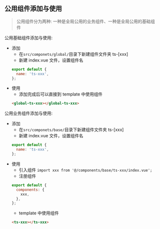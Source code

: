 ## 公用组件添加与使用

> 公用组件分为两种: 一种是全局公用的业务组件、一种是全局公用的基础组件

公用基础组件添加与使用:

- 添加
  - 在`src/componets/global/`目录下新建组件文件夹 ts-[xxx]
  - 新建 index.vue 文件，设置组件名
  ```js
  export default {
    name: 'ts-xxx',
  };
  ```
- 使用
  - 添加完成后可以直接到 template 中使用组件
  ```html
  <global-ts-xxx></global-ts-xxx>
  ```

公用业务组件添加与使用:

- 添加
  - 在`src/componets/base/`目录下新建组件文件夹 ts-[xxx]
  - 新建 index.vue 文件，设置组件名
  ```js
  export default {
    name: 'ts-xxx',
  };
  ```
- 使用
  - 引入组件 `import xxx from '@/components/base/ts-xxx/index.vue';`
  - 注册组件
  ```js
  export default {
    components: {
      xxx,
    },
  };
  ```
  - template 中使用组件
  ```html
  <ts-xxx></ts-xxx>
  ```
